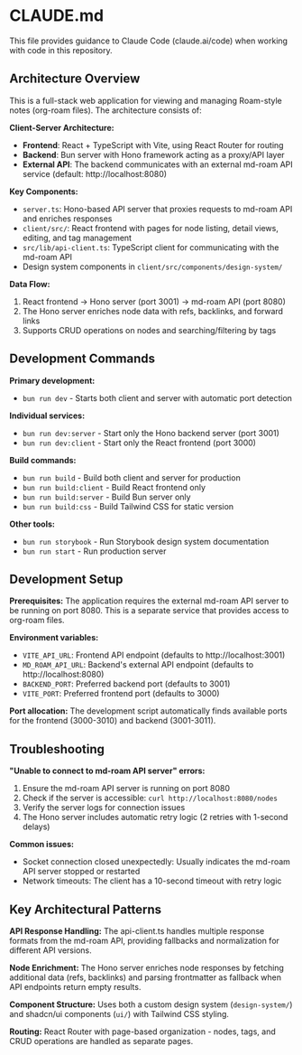 # CLAUDE.md

This file provides guidance to Claude Code (claude.ai/code) when working with code in this repository.

## Architecture Overview

This is a full-stack web application for viewing and managing Roam-style notes (org-roam files). The architecture consists of:

**Client-Server Architecture:**
- **Frontend**: React + TypeScript with Vite, using React Router for routing
- **Backend**: Bun server with Hono framework acting as a proxy/API layer
- **External API**: The backend communicates with an external md-roam API service (default: http://localhost:8080)

**Key Components:**
- `server.ts`: Hono-based API server that proxies requests to md-roam API and enriches responses
- `client/src/`: React frontend with pages for node listing, detail views, editing, and tag management
- `src/lib/api-client.ts`: TypeScript client for communicating with the md-roam API
- Design system components in `client/src/components/design-system/`

**Data Flow:**
1. React frontend → Hono server (port 3001) → md-roam API (port 8080)
2. The Hono server enriches node data with refs, backlinks, and forward links
3. Supports CRUD operations on nodes and searching/filtering by tags

## Development Commands

**Primary development:**
- `bun run dev` - Starts both client and server with automatic port detection

**Individual services:**
- `bun run dev:server` - Start only the Hono backend server (port 3001)
- `bun run dev:client` - Start only the React frontend (port 3000)

**Build commands:**
- `bun run build` - Build both client and server for production
- `bun run build:client` - Build React frontend only
- `bun run build:server` - Build Bun server only
- `bun run build:css` - Build Tailwind CSS for static version

**Other tools:**
- `bun run storybook` - Run Storybook design system documentation
- `bun run start` - Run production server

## Development Setup

**Prerequisites:**
The application requires the external md-roam API server to be running on port 8080. This is a separate service that provides access to org-roam files.

**Environment variables:**
- `VITE_API_URL`: Frontend API endpoint (defaults to http://localhost:3001)
- `MD_ROAM_API_URL`: Backend's external API endpoint (defaults to http://localhost:8080)
- `BACKEND_PORT`: Preferred backend port (defaults to 3001)
- `VITE_PORT`: Preferred frontend port (defaults to 3000)

**Port allocation:**
The development script automatically finds available ports for the frontend (3000-3010) and backend (3001-3011).

## Troubleshooting

**"Unable to connect to md-roam API server" errors:**
1. Ensure the md-roam API server is running on port 8080
2. Check if the server is accessible: `curl http://localhost:8080/nodes`
3. Verify the server logs for connection issues
4. The Hono server includes automatic retry logic (2 retries with 1-second delays)

**Common issues:**
- Socket connection closed unexpectedly: Usually indicates the md-roam API server stopped or restarted
- Network timeouts: The client has a 10-second timeout with retry logic

## Key Architectural Patterns

**API Response Handling:** The api-client.ts handles multiple response formats from the md-roam API, providing fallbacks and normalization for different API versions.

**Node Enrichment:** The Hono server enriches node responses by fetching additional data (refs, backlinks) and parsing frontmatter as fallback when API endpoints return empty results.

**Component Structure:** Uses both a custom design system (`design-system/`) and shadcn/ui components (`ui/`) with Tailwind CSS styling.

**Routing:** React Router with page-based organization - nodes, tags, and CRUD operations are handled as separate pages.